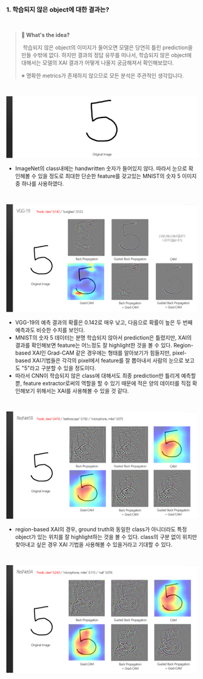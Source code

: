 ### 1. 학습되지 않은 object에 대한 결과는?

<br>

> **:mag_right: What's the ​idea?**
>
>​	학습되지 않은 object의 이미지가 들어오면 모델은 당연히 틀린 prediction을 만들 수밖에 없다. 하지만 결과의 정답 유무를 떠나서, 학습되지 않은 object에 대해서는 모델의 XAI 결과가 어떻게 나올지 궁금해져서 확인해보았다.
>
>
>
>※ 명확한 metrics가 존재하지 않으므로 모든 분석은 주관적인 생각입니다.

<br>

![five](../result_media/five.PNG)

* ImageNet의 class내에는 handwritten 숫자가 들어있지 않다. 따라서 눈으로 확인해볼 수 있을 정도로 최대한 단순한 feature를 갖고있는 MNIST의 숫자 5 이미지 중 하나를 사용하였다.

<br>

![five_vgg19](../result_media/five_vgg19.PNG)

* VGG-19의 예측 결과의 확률은 0.142로 매우 낮고, 다음으로 확률이 높은 두 번째 예측과도 비슷한 수치를 보인다.
* MNIST의 숫자 5 데이터는 분명 학습되지 않아서 prediction은 틀렸지만, XAI의 결과를 확인해보면 feature는 어느정도 잘 highlight한 것을 볼 수 있다. Region-based XAI인 Grad-CAM 같은 경우에는 형태를 알아보기가 힘들지만, pixel-based XAI기법들은 각각의 pixel에서 feature를 잘 뽑아내서 사람의 눈으로 보고도 "5"라고 구분할 수 있을 정도이다.
* 따라서 CNN이 학습되지 않은 class에 대해서도 최종 prediction만 틀리게 예측할 뿐, feature extractor로써의 역할을 할 수 있기 때문에 적은 양의 데이터를 직접 확인해보기 위해서는 XAI를 사용해볼 수 있을 것 같다. 

<br>

![five_resnet18](../result_media/five_resnet18.PNG)

* region-based XAI의 경우, ground truth와 동일한 class가 아니더라도 특정 object가 있는 위치를 잘 highlight하는 것을 볼 수 있다. class의 구분 없이 위치만 찾아내고 싶은 경우 XAI 기법을 사용해볼 수 있을거라고 기대할 수 있다.

<br>

![five_resnet34](../result_media/five_resnet34.PNG)



